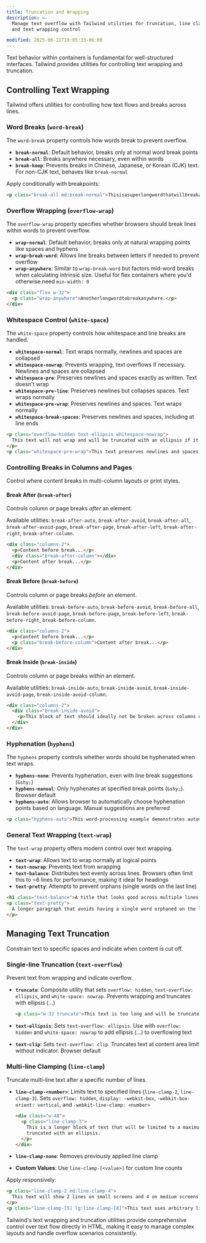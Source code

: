 ```yaml
---
title: Truncation and Wrapping
description: >-
  Manage text overflow with Tailwind utilities for truncation, line clamping,
  and text wrapping control

modified: 2025-06-11T19:05:33-06:00
---
```


Text behavior within containers is fundamental for well-structured interfaces. Tailwind provides utilities for controlling text wrapping and truncation.

## Controlling Text Wrapping

Tailwind offers utilities for controlling how text flows and breaks across lines.

### Word Breaks (`word-break`)

The `word-break` property controls how words break to prevent overflow.

- **`break-normal`**: Default behavior, breaks only at normal word break points
- **`break-all`**: Breaks anywhere necessary, even within words
- **`break-keep`**: Prevents breaks in Chinese, Japanese, or Korean (CJK) text. For non-CJK text, behaves like `break-normal`

Apply conditionally with breakpoints:

```html tailwind
<p class="break-all md:break-normal">Thisisasuperlongwordthatwillbreakanywherenecessary.</p>
```

### Overflow Wrapping (`overflow-wrap`)

The `overflow-wrap` property specifies whether browsers should break lines within words to prevent overflow.

- **`wrap-normal`**: Default behavior, breaks only at natural wrapping points like spaces and hyphens
- **`wrap-break-word`**: Allows line breaks between letters if needed to prevent overflow
- **`wrap-anywhere`**: Similar to `wrap-break-word` but factors mid-word breaks when calculating intrinsic size. Useful for flex containers where you'd otherwise need `min-width: 0`

```html tailwind
<div class="flex w-32">
  <p class="wrap-anywhere">Anotherlongwordtobreakanywhere.</p>
</div>
```

### Whitespace Control (`white-space`)

The `white-space` property controls how whitespace and line breaks are handled.

- **`whitespace-normal`**: Text wraps normally, newlines and spaces are collapsed
- **`whitespace-nowrap`**: Prevents wrapping, text overflows if necessary. Newlines and spaces are collapsed
- **`whitespace-pre`**: Preserves newlines and spaces exactly as written. Text doesn't wrap
- **`whitespace-pre-line`**: Preserves newlines but collapses spaces. Text wraps normally
- **`whitespace-pre-wrap`**: Preserves newlines and spaces. Text wraps normally
- **`whitespace-break-spaces`**: Preserves newlines and spaces, including at line ends

```html tailwind
<p class="overflow-hidden text-ellipsis whitespace-nowrap">
  This text will not wrap and will be truncated with an ellipsis if it overflows.
</p>
<p class="whitespace-pre-wrap">This text preserves newlines and spaces, and wraps normally.</p>
```

### Controlling Breaks in Columns and Pages

Control where content breaks in multi-column layouts or print styles.

#### Break After (`break-after`)

Controls column or page breaks _after_ an element.

Available utilities: `break-after-auto`, `break-after-avoid`, `break-after-all`, `break-after-avoid-page`, `break-after-page`, `break-after-left`, `break-after-right`, `break-after-column`.

```html tailwind
<div class="columns-2">
  <p>Content before break...</p>
  <div class="break-after-column"></div>
  <p>Content after break...</p>
</div>
```

#### Break Before (`break-before`)

Controls column or page breaks _before_ an element.

Available utilities: `break-before-auto`, `break-before-avoid`, `break-before-all`, `break-before-avoid-page`, `break-before-page`, `break-before-left`, `break-before-right`, `break-before-column`.

```html tailwind
<div class="columns-2">
  <p>Content before break...</p>
  <p class="break-before-column">Content after break...</p>
</div>
```

#### Break Inside (`break-inside`)

Controls column or page breaks _within_ an element.

Available utilities: `break-inside-auto`, `break-inside-avoid`, `break-inside-avoid-page`, `break-inside-avoid-column`.

```html tailwind
<div class="columns-2">
  <div class="break-inside-avoid">
    <p>This block of text should ideally not be broken across columns or pages.</p>
  </div>
</div>
```

### Hyphenation (`hyphens`)

The `hyphens` property controls whether words should be hyphenated when text wraps.

- **`hyphens-none`**: Prevents hyphenation, even with line break suggestions (`&shy;`)
- **`hyphens-manual`**: Only hyphenates at specified break points (`&shy;`). Browser default
- **`hyphens-auto`**: Allows browser to automatically choose hyphenation points based on language. Manual suggestions are preferred

```html tailwind
<p class="hyphens-auto">This word-processing example demonstrates automatic hyphenation.</p>
```

### General Text Wrapping (`text-wrap`)

The `text-wrap` property offers modern control over text wrapping.

- **`text-wrap`**: Allows text to wrap normally at logical points
- **`text-nowrap`**: Prevents text from wrapping
- **`text-balance`**: Distributes text evenly across lines. Browsers often limit this to ~6 lines for performance, making it ideal for headings
- **`text-pretty`**: Attempts to prevent orphans (single words on the last line)

```html tailwind
<h1 class="text-balance">A title that looks good across multiple lines.</h1>
<p class="text-pretty">
  A longer paragraph that avoids having a single word orphaned on the last line.
</p>
```

## Managing Text Truncation

Constrain text to specific spaces and indicate when content is cut off.

### Single-line Truncation (`text-overflow`)

Prevent text from wrapping and indicate overflow.

- **`truncate`**: Composite utility that sets `overflow: hidden`, `text-overflow: ellipsis`, and `white-space: nowrap`. Prevents wrapping and truncates with ellipsis (...)

  ```html tailwind
  <p class="w-32 truncate">This text is too long and will be truncated.</p>
  ```

- **`text-ellipsis`**: Sets `text-overflow: ellipsis`. Use with `overflow: hidden` and `white-space: nowrap` to add ellipsis (...) to overflowing text
- **`text-clip`**: Sets `text-overflow: clip`. Truncates text at content area limit without indicator. Browser default

### Multi-line Clamping (`line-clamp`)

Truncate multi-line text after a specific number of lines.

- **`line-clamp-<number>`**: Limits text to specified lines (`line-clamp-2`, `line-clamp-3`). Sets `overflow: hidden`, `display: -webkit-box`, `-webkit-box-orient: vertical`, and `-webkit-line-clamp: <number>`

  ```html tailwind
  <div class="w-48">
    <p class="line-clamp-3">
      This is a longer block of text that will be limited to a maximum of three lines before being
      truncated with an ellipsis.
    </p>
  </div>
  ```

- **`line-clamp-none`**: Removes previously applied line clamp
- **Custom Values**: Use `line-clamp-[<value>]` for custom line counts

Apply responsively:

```html tailwind
<p class="line-clamp-2 md:line-clamp-4">
  This text will show 2 lines on small screens and 4 on medium screens and up.
</p>
<p class="line-clamp-[5] lg:line-clamp-[8]">This text uses arbitrary line counts.</p>
```

Tailwind's text wrapping and truncation utilities provide comprehensive control over text flow directly in HTML, making it easy to manage complex layouts and handle overflow scenarios consistently.
